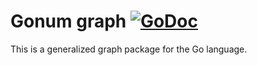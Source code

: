 # Gonum graph [![GoDoc](https://godoc.org/github.com/ArkaGPL/gonum/graph?status.svg)](https://godoc.org/github.com/ArkaGPL/gonum/graph)

This is a generalized graph package for the Go language.
